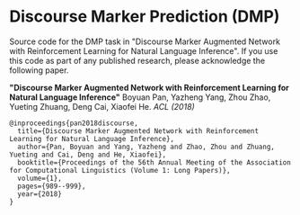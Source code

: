 # Discourse Marker Prediction (DMP)
Source code for the DMP task in "Discourse Marker Augmented Network with Reinforcement Learning for Natural Language Inference".
If you use this code as part of any published research, please acknowledge the following paper.

**"Discourse Marker Augmented Network with Reinforcement Learning for Natural Language Inference"**
Boyuan Pan, Yazheng Yang, Zhou Zhao, Yueting Zhuang, Deng Cai, Xiaofei He. _ACL (2018)_ 

```
@inproceedings{pan2018discourse,
  title={Discourse Marker Augmented Network with Reinforcement Learning for Natural Language Inference},
  author={Pan, Boyuan and Yang, Yazheng and Zhao, Zhou and Zhuang, Yueting and Cai, Deng and He, Xiaofei},
  booktitle={Proceedings of the 56th Annual Meeting of the Association for Computational Linguistics (Volume 1: Long Papers)},
  volume={1},
  pages={989--999},
  year={2018}
}
```
